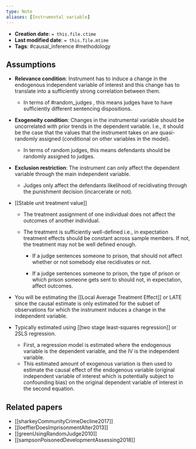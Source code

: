 ```yaml
---
type: Note
aliases: [Instrumental variable]
---
```


* **Creation date**: `= this.file.ctime`
* **Last modified date**: `= this.file.mtime`
* **Tags**: #causal_inference #methodology 

## Assumptions

* **Relevance condition**: Instrument has to induce a change in the endogenous independent variable of interest and this change has to translate into a sufficiently strong correlation between them.
	* In terms of #random_judges , this means judges have to have sufficiently different sentencing dispositions.
	
* **Exogeneity condition**: Changes in the instrumental variable should be uncorrelated with prior trends in the dependent variable. I.e., it should be the case that the values that the instrument takes on are quasi-randomly assigned (conditional on other variables in the model).
	* In terms of random judges, this means defendants should be randomly assigned to judges.
	
* **Exclusion restriction**: The instrument can only affect the dependent variable through the main independent variable.
	* Judges only affect the defendants likelihood of recidivating through the punishment decision (incarcerate or not).

* [[Stable unit treatment value]]
	* The treatment assignment of one individual does not affect the outcomes of another individual.
	  
	* The treatment is sufficiently well-defined i.e., in expectation treatment effects should be constant across sample members. If not, the treatment may not be well defined enough.
	  
		* If a judge sentences someone to prison, that should not affect whether or not somebody else recidivates or not.
		  
		* If a judge sentences someone to prison, the type of prison or which prison someone gets sent to should not, in expectation, affect outcomes.

* You will be estimating the [[Local Average Treatment Effect]] or LATE since the causal estimate is only estimated for the subset of observations for which the instrument induces a change in the independent variable.

* Typically estimated using [[two stage least-squares regression]] or 2SLS regression. 
	* First, a regression model is estimated where the endogenous variable is the dependent variable, and the IV is the independent variable.
	* This estimated amount of exogenous variation is then used to estimate the causal effect of the endogenous variable (original independent variable of interest which is potentially subject to confounding bias) on the original dependent variable of interest in the second equation.

## Related papers

* [[sharkeyCommunityCrimeDecline2017]]
* [[loefflerDoesImprisonmentAlter2013]]
* [[greenUsingRandomJudge2010]]
* [[sampsonPoisonedDevelopmentAssessing2018]]